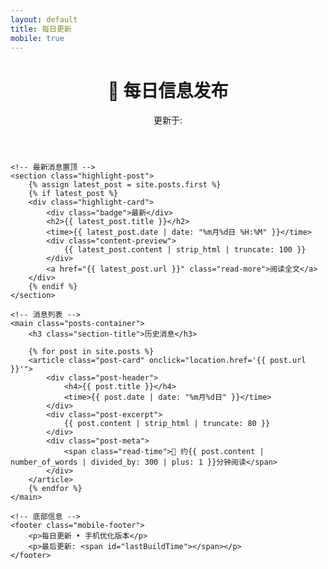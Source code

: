 ```yaml
---
layout: default
title: 每日更新
mobile: true
---
```


<link rel="stylesheet" href="/assets/mobile.css">

<div class="mobile-container">
    <!-- 顶部标题栏 -->
    <header class="mobile-header">
        <div class="header-content">
            <h1>📱 每日信息发布</h1>
            <div class="date-info">
                <span class="current-date" id="currentDate"></span>
                <span class="update-time">更新于: <span id="updateTime"></span></span>
            </div>
        </div>
    </header>

    <!-- 最新消息置顶 -->
    <section class="highlight-post">
        {% assign latest_post = site.posts.first %}
        {% if latest_post %}
        <div class="highlight-card">
            <div class="badge">最新</div>
            <h2>{{ latest_post.title }}</h2>
            <time>{{ latest_post.date | date: "%m月%d日 %H:%M" }}</time>
            <div class="content-preview">
                {{ latest_post.content | strip_html | truncate: 100 }}
            </div>
            <a href="{{ latest_post.url }}" class="read-more">阅读全文</a>
        </div>
        {% endif %}
    </section>

    <!-- 消息列表 -->
    <main class="posts-container">
        <h3 class="section-title">历史消息</h3>
        
        {% for post in site.posts %}
        <article class="post-card" onclick="location.href='{{ post.url }}'">
            <div class="post-header">
                <h4>{{ post.title }}</h4>
                <time>{{ post.date | date: "%m月%d日" }}</time>
            </div>
            <div class="post-excerpt">
                {{ post.content | strip_html | truncate: 80 }}
            </div>
            <div class="post-meta">
                <span class="read-time">📖 约{{ post.content | number_of_words | divided_by: 300 | plus: 1 }}分钟阅读</span>
            </div>
        </article>
        {% endfor %}
    </main>

    <!-- 底部信息 -->
    <footer class="mobile-footer">
        <p>每日更新 • 手机优化版本</p>
        <p>最后更新: <span id="lastBuildTime"></span></p>
    </footer>
</div>

<script>
// 显示当前日期和时间
function updateDateTime() {
    const now = new Date();
    document.getElementById('currentDate').textContent = 
        now.getFullYear() + '年' + 
        (now.getMonth() + 1) + '月' + 
        now.getDate() + '日';
    
    document.getElementById('updateTime').textContent = 
        now.getHours().toString().padStart(2, '0') + ':' + 
        now.getMinutes().toString().padStart(2, '0');
    
    document.getElementById('lastBuildTime').textContent = 
        now.toLocaleString('zh-CN');
}

// 页面加载时执行
document.addEventListener('DOMContentLoaded', function() {
    updateDateTime();
    
    // 添加点击效果
    const cards = document.querySelectorAll('.post-card');
    cards.forEach(card => {
        card.addEventListener('touchstart', function() {
            this.style.transform = 'scale(0.98)';
        });
        card.addEventListener('touchend', function() {
            this.style.transform = 'scale(1)';
        });
    });
});
</script>
